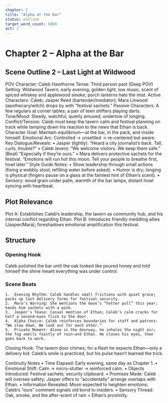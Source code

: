 ```yaml
---
chapter: 2
title: "Alpha at the Bar"
status: outline
target_word_count: 5000
act: 1
---
```


# Chapter 2 – Alpha at the Bar

## Scene Outline 2 – Last Light at Wildwood

POV Character: Caleb Hawthorne
Tense: Third person past (Deep POV)
Setting: Wildwood Tavern, early evening; golden light, low music, scent of spiced whiskey and applewood smoke; porch lanterns halo the mist.
Active Characters: Caleb; Jasper Reed (bartender/mediator); Mara Linwood (apothecary/witch) drops by with “festival sachets.”
Passive Characters: A few regulars at corner tables; a pair of teen shifters playing darts.
Tone/Mood: Steady, watchful, quietly amused; undertow of longing.
Conflict/Tension: Caleb must keep the tavern calm and festival planning on track while tamping down his reaction to the news that Ethan is back.
Character Goal: Maintain equilibrium—at the bar, in the pack, and inside himself.
Emotional Arc: Controlled → unsettled → re-centered but aware.
Key Dialogue/Reveals:
	•	Jasper (lightly): “Heard a city journalist’s back. Tall, curls, trouble?”
	•	Caleb (even): “We welcome visitors. We keep them safe.” (Beat) “Especially if they’re ours.”
	•	Mara delivers protective sachets for the festival. “Emotions will run hot this moon. Tell your people to breathe first, howl later.”
Style Guide Notes:
	•	Show leadership through small actions (fixing a wobbly stool, refilling water before asked).
	•	Humor is dry; longing is physical (fingers pause on a glass at the faintest hint of Ethan’s scent).
	•	Sensory: wood grain under palm, warmth of the bar lamps, distant howl syncing with heartbeat.

## Plot Relevance

Plot A: Establishes Caleb’s leadership, the tavern as community hub, and his internal conflict regarding Ethan.
Plot B: Introduces friendly meddling allies (Jasper/Mara); foreshadows emotional amplification this festival.

## Structure

### Opening Hook
Caleb polished the bar until the oak looked like poured honey and told himself the shine meant everything was under control.

### Scene Beats
	1.	Evening Rhythm: Caleb handles small frictions with quiet grace; packs up last delivery forms for festival security.
	2.	Mara’s Warning: She mentions the moon’s “hotter pull” this year; hands him sachets with a wink.
	3.	Jasper’s Tease: Casual mention of Ethan; Caleb’s calm cracks for half a second—eyes flick to the door.
	4.	Alpha Choice: Caleb reinforces boundaries for staff and patrons: “We slow down. We look out for each other.”
	5.	Private Moment: Alone in the doorway, he inhales the night air; the fog smells faintly of rain—and Ethan. He closes his eyes, then goes back to work.

Closing Hook: The tavern door chimes; for a flash he expects Ethan—only a delivery kid. Caleb’s smile is practiced, but his pulse hasn’t learned the trick.

Continuity Notes
	•	Time Elapsed: Early evening, same day as Chapter 1.
	•	Emotional Shift: Calm → micro-stutter → reinforced calm.
	•	Objects Introduced: Festival sachets; security clipboard.
	•	Promises Made: Caleb will oversee safety; Jasper offers to “accidentally” arrange overlaps with Ethan.
	•	Information Revealed: Moon expected to heighten emotions; Caleb’s “ours” comment signals old bond to insiders.
	•	Sensory Thread: Oak, smoke, and the after-scent of rain = Ethan’s proximity.
